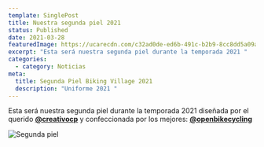 ```yaml
---
template: SinglePost
title: Nuestra segunda piel 2021
status: Published
date: 2021-03-28
featuredImage: https://ucarecdn.com/c32ad0de-ed6b-491c-b2b9-8cc8dd5a09ae/
excerpt: "Esta será nuestra segunda piel durante la temporada 2021 "
categories:
  - category: Noticias
meta:
  title: Segunda Piel Biking Village 2021
  description: "Uniforme 2021 "
---
```

Esta será nuestra segunda piel durante la temporada 2021 diseñada por el querido **[@creativocp](https://www.instagram.com/creativocp/)** y confeccionada por los mejores: **[@openbikecycling](https://www.instagram.com/openbikecycling/)**

![Segunda piel](https://ucarecdn.com/9e79b242-0831-47ae-a770-1bc0292b4346/ "Segunda piel")